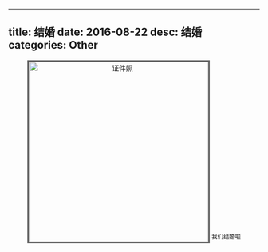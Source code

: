 ---------------
title: 结婚
date: 2016-08-22
desc:  结婚
categories: Other
---------------
<center>
    <image alt='证件照' src='/images/other/marry/1.jpg' style='width:360px; border: 3px solid #666;margin-bottom: -20px;'>
    <sup>我们结婚啦</sup>
</center>
